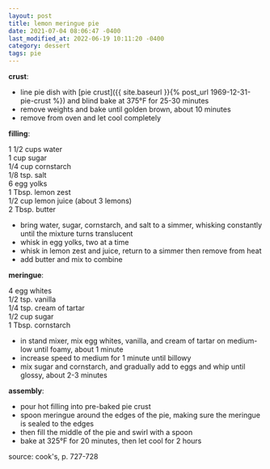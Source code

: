 ```yaml
---
layout: post
title: lemon meringue pie
date: 2021-07-04 08:06:47 -0400
last_modified_at: 2022-06-19 10:11:20 -0400
category: dessert
tags: pie
---
```


**crust**:
* line pie dish with [pie crust]({{ site.baseurl }}{% post_url 1969-12-31-pie-crust %})
  and blind bake at 375°F for 25-30 minutes
* remove weights and bake until golden brown, about 10 minutes
* remove from oven and let cool completely

**filling**:

1 1/2 cups water  
1 cup sugar  
1/4 cup cornstarch  
1/8 tsp. salt  
6 egg yolks  
1 Tbsp. lemon zest  
1/2 cup lemon juice (about 3 lemons)  
2 Tbsp. butter  
* bring water, sugar, cornstarch, and salt to a simmer, whisking constantly until the
  mixture turns translucent
* whisk in egg yolks, two at a time
* whisk in lemon zest and juice, return to a simmer then remove from heat
* add butter and mix to combine

**meringue**:

4 egg whites  
1/2 tsp. vanilla  
1/4 tsp. cream of tartar  
1/2 cup sugar  
1 Tbsp. cornstarch
* in stand mixer, mix egg whites, vanilla, and cream of tartar on medium-low until
  foamy, about 1 minute
* increase speed to medium for 1 minute until billowy
* mix sugar and cornstarch, and gradually add to eggs and whip until glossy, about 2-3 minutes

**assembly**:
* pour hot filling into pre-baked pie crust
* spoon meringue around the edges of the pie, making sure the meringue is sealed to
  the edges
* then fill the middle of the pie and swirl with a spoon
* bake at 325°F for 20 minutes, then let cool for 2 hours

source: cook's, p. 727-728
